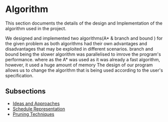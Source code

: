 # Algorithm

This section documents the details of the design and Implementation of the algorithm used in the project.

We designed and implemented two algorithms(A* & branch and bound ) for the given problem as both algorithms had their own advantages and disadvantages that may be exploited in different scenarios.
branch and bound being the slower algorithm was parallelised to imrove the program's performance. where as the A* was used as it was already a fast algorithm, however, it used a huge amount of memory
The design of our program allows us to change the algorithm that is being used according to the user's specification.   

## Subsections

* [Ideas and Approaches](Software-Architecture.md)
* [Schedule Representation](Schedule-Representation.md)
* [Pruning Techniques ](Project-Plan.md)

   